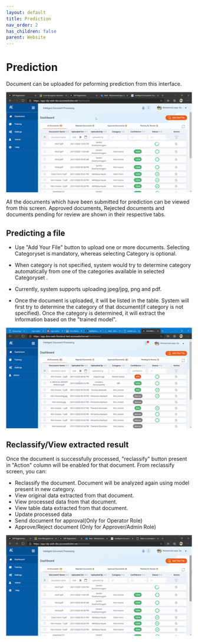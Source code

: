 ```yaml
---
layout: default
title: Prediction
nav_order: 2
has_children: false
parent: Website
---
```

# Prediction

Document can be uploaded for peforming prediction from this interface. 

![](/assets/prediction1.gif)

All the documents which have been submitted for prediction can be viewed from this screen. Approved documents, Rejected documents and documents pending for review are shown in their respective tabs.  

## Predicting a file

- Use "Add Your File" button to upload one or more documents. Selecting Categoryset is mandatory, whereas selecting Category is optional. 

- When category is not specified, system would try to determine category automatically from one of the categories available in selected Categoryset . 

- Currently, system supports uploading jpeg/jpg, png and pdf.

- Once the document is uploaded, it will be listed in the table. System will first try to determine the category of that document(if category is not specified). Once the category is determined, it will extract the information based on the "trained model".
    

![](/assets/predictionUpload.gif)

## Reclassify/View extracted result

Once the document is successfully processed, "reclassify" button present in "Action" column will be enabled for that document. From reclassify screen, you can:
- Reclassify the document. Document will be analyzed again using model present in new category.
- View original data extracted from that document.
- View processed data from that document.
- View table data extracted from that document.
- Update processed data
- Send document for approval(Only for Operator Role)
- Approve/Reject document (Only for Approver/Admin Role)

![](/assets/predictionReclassify.gif)